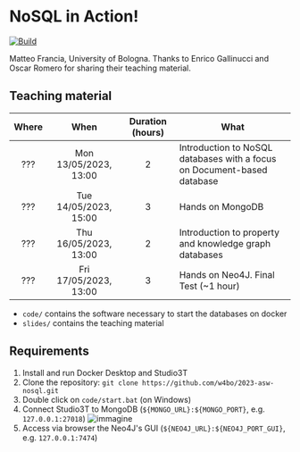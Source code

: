 # NoSQL in Action!

[![Build](https://github.com/w4bo/2023-nosql-utours/actions/workflows/build.yml/badge.svg)](https://github.com/w4bo/2023-nosql-utours/actions/workflows/build.yml)

Matteo Francia, University of Bologna.
Thanks to Enrico Gallinucci and Oscar Romero for sharing their teaching material.

## Teaching material

| Where |          When         | Duration (hours) | What                                                                    |
|:-----:|:---------------------:|:----------------:|-------------------------------------------------------------------------|
|  ???  | Mon 13/05/2023, 13:00 |         2        | Introduction to NoSQL databases with a focus on Document-based database |
|  ???  | Tue 14/05/2023, 15:00 |         3        | Hands on MongoDB                                                        |
|  ???  | Thu 16/05/2023, 13:00 |         2        | Introduction to property and knowledge graph databases                  |
|  ???  | Fri 17/05/2023, 13:00 |         3        | Hands on Neo4J. Final Test (~1 hour)                                    |

- `code/` contains the software necessary to start the databases on docker
- `slides/` contains the teaching material

## Requirements

1. Install and run Docker Desktop and Studio3T
1. Clone the repository: `git clone https://github.com/w4bo/2023-asw-nosql.git`
1. Double click on `code/start.bat` (on Windows)
1. Connect Studio3T to MongoDB (`${MONGO_URL}:${MONGO_PORT}`, e.g. `127.0.0.1:27018`)
   ![immagine](https://user-images.githubusercontent.com/18005592/224693910-36e7fbd3-aac7-4888-8872-a3ef2f12bda1.png)
1. Access via browser the Neo4J's GUI (`${NEO4J_URL}:${NEO4J_PORT_GUI}`, e.g. `127.0.0.1:7474`)
